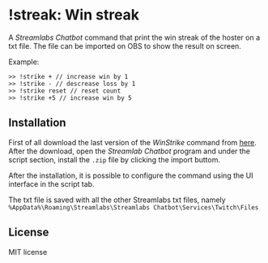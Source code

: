 # !streak: Win streak

A *Streamlabs Chatbot* command that print the win streak of the hoster on a txt file. The file can be imported on OBS to show the result on screen.

Example:
```
>> !strike + // increase win by 1
>> !strike - // descrease loss by 1
>> !strike reset // reset count
>> !strike +5 // increase win by 5
```

## Installation
First of all download the last version of the *WinStrike* command from [here](https://github.com/lucarin91/winstrike-streamlabs/releases).
After the download, open the *Streamlab Chatbot* program and under the script section, install the `.zip` file by clicking the import buttom.

After the installation, it is possible to configure the command using the UI interface in the script tab.

The txt file is saved with all the other Streamlabs txt files, namely `%AppData%\Roaming\Streamlabs\Streamlabs Chatbot\Services\Twitch\Files`
## License
MIT license
